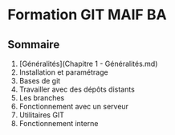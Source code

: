 # Formation GIT MAIF BA

## Sommaire
1. [Généralités](Chapitre 1 - Généralités.md)
2. Installation et paramétrage
3. Bases de git
4. Travailler avec des dépôts distants
5. Les branches
6. Fonctionnement avec un serveur
7. Utilitaires GIT
8. Fonctionnement interne

